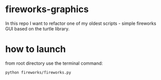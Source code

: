# fireworks-graphics
In this repo I want to refactor one of my oldest scripts - simple fireworks GUI based on the turtle library.

# how to launch
from root directory use the terminal command:
```
python fireworks/fireworks.py
```
